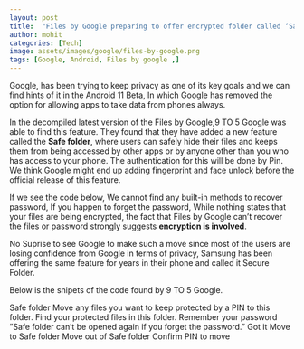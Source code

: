 ```yaml
---
layout: post
title:  "Files by Google preparing to offer encrypted folder called ‘Safe folder’:"
author: mohit
categories: [Tech]
image: assets/images/google/files-by-google.png
tags: [Google, Android, Files by google ,]
---
```

Google, has been trying to keep privacy as one of its key goals and we can find hints of it in the Android 11 Beta, In which Google has removed the option for allowing apps to take data from phones always.

In the decompiled latest version of the Files by Google,9 TO 5 Google was able to find this feature. They found that they have added a new feature called the **Safe folder**, where users can safely hide their files and keeps them from being accessed by other apps or by anyone other than you who has access to your phone. The authentication for this will be done by Pin. We think Google might end up adding fingerprint and face unlock before the official release of this feature.

If we see the code below, We cannot find any built-in methods to recover password, If you happen to forget the password, While nothing states that your files are being encrypted, the fact that Files by Google can’t recover the files or password strongly suggests **encryption is involved**.

No Suprise to see Google to make such a move since most of the users are losing confidence from Google in terms of privacy, Samsung has been offering the same feature for years in their phone and called it Secure Folder.

Below is the snipets of the code found by 9 TO 5 Google.

<string name=”safe_folder_label”>Safe folder</string>
<string name=”safe_folder_first_time_tooltip”>Move any files you want to keep protected by a PIN to this folder.</string>
<string name=”safe_folder_after_setup_tooltip”>Find your protected files in this folder.</string>
<string name=”remember_your_password_warning_title”>Remember your password</string>
<string name=”remember_your_password_warning_description”>”Safe folder can’t be opened again if you forget the password.”</string>
<string name=”remember_your_password_warning_button”>Got it</string>
<string name=”move_into_safe_folder_menu_text”>Move to Safe folder</string>
<string name=”move_out_of_safe_folder_menu_text”>Move out of Safe folder</string>
<string name=”confirm_pin_to_move_title”>Confirm PIN to move</string>
